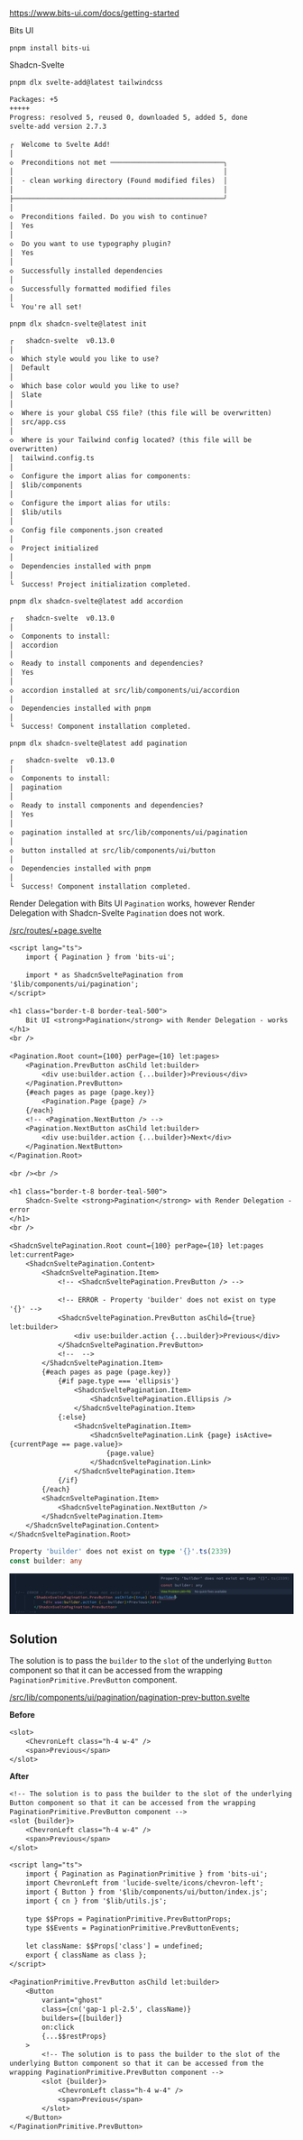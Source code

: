 <a target="_blank" href="https://www.bits-ui.com/docs/getting-started">https://www.bits-ui.com/docs/getting-started</a>

Bits UI

```shell
pnpm install bits-ui
```

Shadcn-Svelte

```
pnpm dlx svelte-add@latest tailwindcss
```

```shell
Packages: +5
+++++
Progress: resolved 5, reused 0, downloaded 5, added 5, done
svelte-add version 2.7.3

┌  Welcome to Svelte Add!
│
◇  Preconditions not met ────────────────────────────╮
│                                                    │
│  - clean working directory (Found modified files)  │
│                                                    │
├────────────────────────────────────────────────────╯
│
◇  Preconditions failed. Do you wish to continue?
│  Yes
│
◇  Do you want to use typography plugin?
│  Yes
│
◇  Successfully installed dependencies
│
◇  Successfully formatted modified files
│
└  You're all set!
```

```shell
pnpm dlx shadcn-svelte@latest init
```

```shell
┌   shadcn-svelte  v0.13.0
│
◇  Which style would you like to use?
│  Default
│
◇  Which base color would you like to use?
│  Slate
│
◇  Where is your global CSS file? (this file will be overwritten)
│  src/app.css
│
◇  Where is your Tailwind config located? (this file will be overwritten)
│  tailwind.config.ts
│
◇  Configure the import alias for components:
│  $lib/components
│
◇  Configure the import alias for utils:
│  $lib/utils
│
◇  Config file components.json created
│
◇  Project initialized
│
◇  Dependencies installed with pnpm
│
└  Success! Project initialization completed.
```

```shell
pnpm dlx shadcn-svelte@latest add accordion
```

```shell
┌   shadcn-svelte  v0.13.0
│
◇  Components to install:
│  accordion
│
◇  Ready to install components and dependencies?
│  Yes
│
◇  accordion installed at src/lib/components/ui/accordion
│
◇  Dependencies installed with pnpm
│
└  Success! Component installation completed.
```

```shell
pnpm dlx shadcn-svelte@latest add pagination
```

```shell
┌   shadcn-svelte  v0.13.0
│
◇  Components to install:
│  pagination
│
◇  Ready to install components and dependencies?
│  Yes
│
◇  pagination installed at src/lib/components/ui/pagination
│
◇  button installed at src/lib/components/ui/button
│
◇  Dependencies installed with pnpm
│
└  Success! Component installation completed.

```

Render Delegation with Bits UI `Pagination` works, however Render Delegation with Shadcn-Svelte `Pagination` does not work.

<a target="_blank" href="/src/routes/+page.svelte">/src/routes/+page.svelte</a>

```svelte
<script lang="ts">
	import { Pagination } from 'bits-ui';

	import * as ShadcnSveltePagination from '$lib/components/ui/pagination';
</script>

<h1 class="border-t-8 border-teal-500">
	Bit UI <strong>Pagination</strong> with Render Delegation - works
</h1>
<br />

<Pagination.Root count={100} perPage={10} let:pages>
	<Pagination.PrevButton asChild let:builder>
		<div use:builder.action {...builder}>Previous</div>
	</Pagination.PrevButton>
	{#each pages as page (page.key)}
		<Pagination.Page {page} />
	{/each}
	<!-- <Pagination.NextButton /> -->
	<Pagination.NextButton asChild let:builder>
		<div use:builder.action {...builder}>Next</div>
	</Pagination.NextButton>
</Pagination.Root>

<br /><br />

<h1 class="border-t-8 border-teal-500">
	Shadcn-Svelte <strong>Pagination</strong> with Render Delegation - error
</h1>
<br />

<ShadcnSveltePagination.Root count={100} perPage={10} let:pages let:currentPage>
	<ShadcnSveltePagination.Content>
		<ShadcnSveltePagination.Item>
			<!-- <ShadcnSveltePagination.PrevButton /> -->

			<!-- ERROR - Property 'builder' does not exist on type '{}' -->
			<ShadcnSveltePagination.PrevButton asChild={true} let:builder>
				<div use:builder.action {...builder}>Previous</div>
			</ShadcnSveltePagination.PrevButton>
			<!--  -->
		</ShadcnSveltePagination.Item>
		{#each pages as page (page.key)}
			{#if page.type === 'ellipsis'}
				<ShadcnSveltePagination.Item>
					<ShadcnSveltePagination.Ellipsis />
				</ShadcnSveltePagination.Item>
			{:else}
				<ShadcnSveltePagination.Item>
					<ShadcnSveltePagination.Link {page} isActive={currentPage == page.value}>
						{page.value}
					</ShadcnSveltePagination.Link>
				</ShadcnSveltePagination.Item>
			{/if}
		{/each}
		<ShadcnSveltePagination.Item>
			<ShadcnSveltePagination.NextButton />
		</ShadcnSveltePagination.Item>
	</ShadcnSveltePagination.Content>
</ShadcnSveltePagination.Root>
```

```ts
Property 'builder' does not exist on type '{}'.ts(2339)
const builder: any
```

<img src="/static/Screenshot_20240914_155711.png">

## Solution

The solution is to pass the `builder` to the `slot` of the underlying `Button` component so that it can be accessed from the wrapping `PaginationPrimitive.PrevButton` component.

<a target="_blank" href="/src/lib/components/ui/pagination/pagination-prev-button.svelte">/src/lib/components/ui/pagination/pagination-prev-button.svelte</a>

**Before**

```svelte
<slot>
	<ChevronLeft class="h-4 w-4" />
	<span>Previous</span>
</slot>
```

**After**

```svelte
<!-- The solution is to pass the builder to the slot of the underlying Button component so that it can be accessed from the wrapping PaginationPrimitive.PrevButton component -->
<slot {builder}>
	<ChevronLeft class="h-4 w-4" />
	<span>Previous</span>
</slot>
```

```svelte
<script lang="ts">
	import { Pagination as PaginationPrimitive } from 'bits-ui';
	import ChevronLeft from 'lucide-svelte/icons/chevron-left';
	import { Button } from '$lib/components/ui/button/index.js';
	import { cn } from '$lib/utils.js';

	type $$Props = PaginationPrimitive.PrevButtonProps;
	type $$Events = PaginationPrimitive.PrevButtonEvents;

	let className: $$Props['class'] = undefined;
	export { className as class };
</script>

<PaginationPrimitive.PrevButton asChild let:builder>
	<Button
		variant="ghost"
		class={cn('gap-1 pl-2.5', className)}
		builders={[builder]}
		on:click
		{...$$restProps}
	>
		<!-- The solution is to pass the builder to the slot of the underlying Button component so that it can be accessed from the wrapping PaginationPrimitive.PrevButton component -->
		<slot {builder}>
			<ChevronLeft class="h-4 w-4" />
			<span>Previous</span>
		</slot>
	</Button>
</PaginationPrimitive.PrevButton>
```
